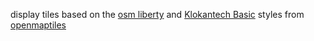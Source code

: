 display tiles based on the [osm liberty](https://openmaptiles.org/styles/#osm-liberty) and  [Klokantech Basic](https://openmaptiles.org/styles/#klokantech-basic) styles from [openmaptiles](https://openmaptiles.org/)

